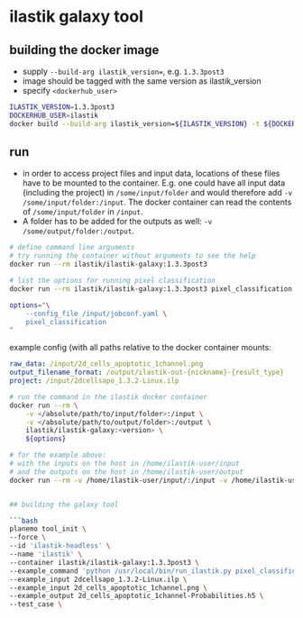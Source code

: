# ilastik galaxy tool

## building the docker image

* supply `--build-arg ilastik_version=`, e.g. `1.3.3post3`
* image should be tagged with the same version as ilastik_version
* specify `<dockerhub_user>`

```bash
ILASTIK_VERSION=1.3.3post3
DOCKERHUB_USER=ilastik
docker build --build-arg ilastik_version=${ILASTIK_VERSION} -t ${DOCKERHUB_USER}/ilastik-galaxy:${ILASTIK_VERSION} .
```

## run

* in order to access project files and input data, locations of these files have to be mounted to the container.
  E.g. one could have all input data (including the project) in `/some/input/folder` and would therefore add `-v /some/input/folder:/input`.
  The docker container can read the contents of `/some/input/folder` in `/input`.
* A folder has to be added for the outputs as well: `-v /some/output/folder:/output`.

```bash
# define command line arguments
# try running the container without arguments to see the help
docker run --rm ilastik/ilastik-galaxy:1.3.3post3

# list the options for running pixel classification
docker run --rm ilastik/ilastik-galaxy:1.3.3post3 pixel_classification --help
```

```bash
options="\
    --config_file /input/jobconf.yaml \
    pixel_classification
"
```

example config (with all paths relative to the docker container mounts:

```yaml
raw_data: /input/2d_cells_apoptotic_1channel.png
output_filename_format: /output/ilastik-out-{nickname}-{result_type}
project: /input/2dcellsapo_1.3.2-Linux.ilp
```

```bash
# run the command in the ilastik docker container
docker run --rm \
    -v </absolute/path/to/input/folder>:/input \
    -v </absolute/path/to/output/folder>:/output \
    ilastik/ilastik-galaxy:<version> \
    ${options}
```

```bash
# for the example above:
# with the inputs on the host in /home/ilastik-user/input
# and the outputs on the host in /home/ilastik-user/output
docker run --rm -v /home/ilastik-user/input/:/input -v /home/ilastik-user/output/:/output ilastik/ilastik-galaxy:1.3.3post3 --config_file /input/jobconf.yaml pixel_classification


## building the galaxy tool

```bash
planemo tool_init \
--force \
--id 'ilastik-headless' \
--name 'ilastik' \
--container ilastik/ilastik-galaxy:1.3.3post3 \
--example_command 'python /usr/local/bin/run_ilastik.py pixel_classification --project 2dcellsapo_1.3.2-Linux.ilp --raw_data 2d_cells_apoptotic_1channel.png --output_filename_format 2d_cells_apoptotic_1channel-Probabilities.h5' \
--example_input 2dcellsapo_1.3.2-Linux.ilp \
--example_input 2d_cells_apoptotic_1channel.png \
--example_output 2d_cells_apoptotic_1channel-Probabilities.h5 \
--test_case \

```

